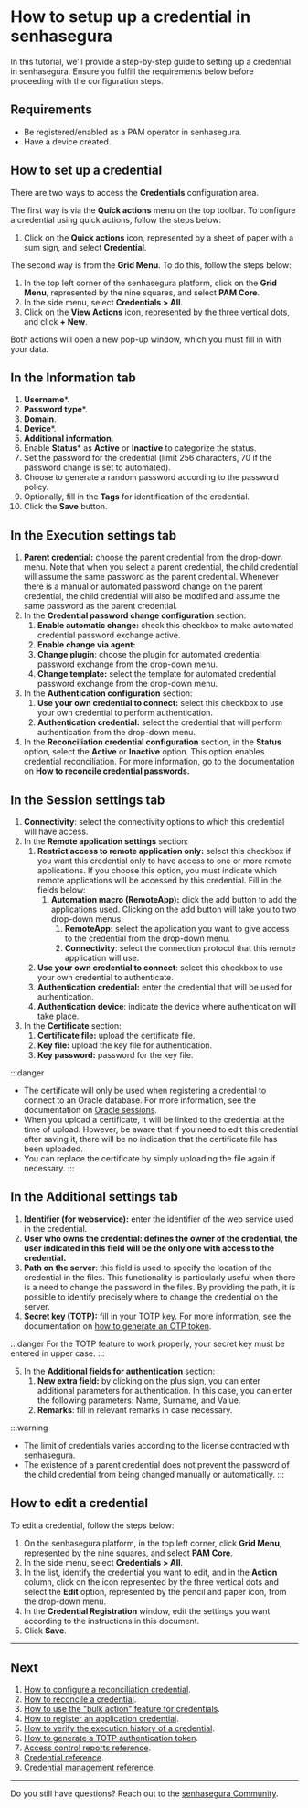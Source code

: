 # How to setup up a credential in senhasegura

In this tutorial, we’ll provide a step-by-step guide to setting up a credential in senhasegura. Ensure you fulfill the requirements below before proceeding with the configuration steps.

## Requirements

- Be registered/enabled as a PAM operator in senhasegura.
- Have a device created.

## How to set up a credential

There are two ways to access the **Credentials** configuration area.

The first way is via the **Quick actions** menu on the top toolbar. To configure a credential using quick actions, follow the steps below:

1. Click on the **Quick actions** icon, represented by a sheet of paper with a sum sign, and select **Credential**.

The second way is from the **Grid Menu**. To do this, follow the steps below:

1. In the top left corner of the senhasegura platform, click on the **Grid Menu**, represented by the nine squares, and select **PAM Core**.
2. In the side menu, select **Credentials > All**.
3. Click on the **View Actions** icon, represented by the three vertical dots, and click **+ New**.

Both actions will open a new pop-up window, which you must fill in with your data.

## In the Information tab

1. **Username***.
2. **Password type***.
3. **Domain**.
4. **Device***.
5. **Additional information**.
6. Enable **Status*** as **Active** or **Inactive** to categorize the status.
7. Set the password for the credential (limit 256 characters, 70 if the password change is set to automated).
8. Choose to generate a random password according to the password policy.
9. Optionally, fill in the **Tags** for identification of the credential.
10. Click the **Save** button.

## In the Execution settings tab

1. **Parent credential:** choose the parent credential from the drop-down menu. Note that when you select a parent credential, the child credential will assume the same password as the parent credential. Whenever there is a manual or automated password change on the parent credential, the child credential will also be modified and assume the same password as the parent credential.
2. In the **Credential password change configuration** section:
    1. **Enable automatic change:** check this checkbox to make automated credential password exchange active.
    2. **Enable change via agent:**
    3. **Change plugin**: choose the plugin for automated credential password exchange from the drop-down menu.
    4. **Change template:** select the template for automated credential password exchange from the drop-down menu.
3. In the **Authentication configuration** section:
    1. **Use your own credential to connect:** select this checkbox to use your own credential to perform authentication.
    2. **Authentication credential:** select the credential that will perform authentication from the drop-down menu.
4. In the **Reconciliation credential configuration** section, in the **Status** option, select the **Active** or **Inactive** option. This option enables credential reconciliation. For more information, go to the documentation on **How to reconcile credential passwords.**

## In the Session settings tab

1. **Connectivity**: select the connectivity options to which this credential will have access.
2. In the **Remote application settings** section:
    1. **Restrict access to remote application only:** select this checkbox if you want this credential only to have access to one or more remote applications. If you choose this option, you must indicate which remote applications will be accessed by this credential. Fill in the fields below:
        1. **Automation macro (RemoteApp):** click the add button to add the applications used. Clicking on the add button will take you to two drop-down menus:
            1. **RemoteApp:** select the application you want to give access to the credential from the drop-down menu.
            2. **Connectivity**: select the connection protocol that this remote application will use.
    2. **Use your own credential to connect**: select this checkbox to use your own credential to authenticate.
    3. **Authentication credential:** enter the credential that will be used for authentication.
    4. **Authentication device**: indicate the device where authentication will take place.
3. In the **Certificate** section:
    1. **Certificate file:** upload the certificate file.
    2. **Key file:** upload the key file for authentication.
    3. **Key password:** password for the key file.

 :::danger
- The certificate will only be used when registering a credential to connect to an Oracle database. For more information, see the documentation on [Oracle sessions](/v3-32/docs/pam-session-oracle-sessions).
- When you upload a certificate, it will be linked to the credential at the time of upload. However, be aware that if you need to edit this credential after saving it, there will be no indication that the certificate file has been uploaded.
- You can replace the certificate by simply uploading the file again if necessary.
:::

## In the Additional settings tab

1. **Identifier (for webservice):** enter the identifier of the web service used in the credential.
2. **User who owns the credential: defines the owner of the credential, the user indicated in this field will be the only one with access to the credential.**
3. **Path on the server**: this field is used to specify the location of the credential in the files. This functionality is particularly useful when there is a need to change the password in the files. By providing the path, it is possible to identify precisely where to change the credential on the server.
4. **Secret key (TOTP):** fill in your TOTP key. For more information, see the documentation on [how to generate an OTP token](/v3-32/docs/pam-how-to-generate-a-totp-authentication-token).

 :::danger
For the TOTP feature to work properly, your secret key must be entered in upper case.
:::

5. In the **Additional fields for authentication** section:
    1. **New extra field:** by clicking on the plus sign, you can enter additional parameters for authentication. In this case, you can enter the following parameters: Name, Surname, and Value.
    2. **Remarks**: fill in relevant remarks in case necessary.

 :::warning
- The limit of credentials varies according to the license contracted with senhasegura.
- The existence of a parent credential does not prevent the password of the child credential from being changed manually or automatically.
:::

## How to edit a credential

To edit a credential, follow the steps below:

1. On the senhasegura platform, in the top left corner, click **Grid Menu**, represented by the nine squares, and select **PAM Core**.
2. In the side menu, select **Credentials > All**.
3. In the list, identify the credential you want to edit, and in the **Action** column, click on the icon represented by the three vertical dots and select the **Edit** option, represented by the pencil and paper icon, from the drop-down menu.
4. In the **Credential Registration** window, edit the settings you want according to the instructions in this document.
5. Click **Save**.

***

## Next

1. [How to configure a reconciliation credential](/v3-32/docs/pam-how-to-configure-a-reconciliation-credential).
2. [How to reconcile a credential](/v3-32/docs/pam-how-to-reconcile-a-credential).
3. [How to use the "bulk action" feature for credentials](/v3-32/docs/pam-how-to-use-the-bulk-action-feature-for-credentials).
4. [How to register an application credential](/v3-32/docs/pam-how-to-register-an-application-credential).
5. [How to verify the execution history of a credential](/v3-32/docs/pam-how-to-verify-the-execution-history-of-a-credential).
6. [How to generate a TOTP authentication token](/v3-32/docs/pam-how-to-generate-a-totp-authentication-token).
7. [Access control reports reference](/v3-32/docs/pam-access-control-reports-reference).
8. [Credential reference](/v3-32/docs/pam-reference-for-credentials).
9. [Credential management reference](/v3-32/docs/pam-credential-management-reference).

***

Do you still have questions? Reach out to the [senhasegura Community](https://community.senhasegura.io/).